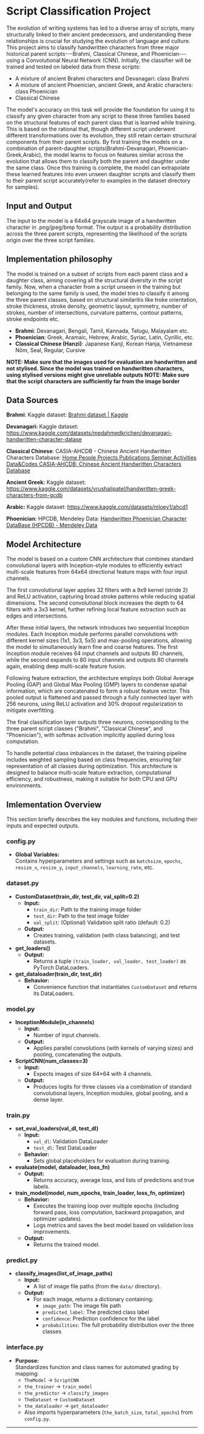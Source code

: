 # Script Classification Project

The evolution of writing systems has led to a diverse array of scripts, many structurally linked to their ancient predecessors, and understanding these relationships is crucial for studying the evolution of language and culture. This project aims to classify handwritten characters from three major historical parent scripts---Brahmi, Classical Chinese, and Phoenician---using a Convolutional Neural Network (CNN). Initially, the classifier will be trained and tested on labeled data from these scripts:

- A mixture of ancient Brahmi characters and Devanagari: class Brahmi
- A mixture of ancient Phoenician, ancient Greek, and Arabic characters: class Phoenician
- Classical Chinese

The model's accuracy on this task will provide the foundation for using it to classify any given character from any script to these three families based on the structural features of each parent class that is learned while training. This is based on the rational that, though different script underwent different transformations over its evolution, they still retain certain structural components from their parent scripts. By first training the models on a combination of parent-daughter scripts(Brahmi-Devanagari, Phoenician-Greek,Arabic), the model learns to focus on features similar across the evolution that allows them to classify both the parent and daughter under the same class. Once this training is complete, the model can extrapolate these learned features into even unseen daughter scripts and classify them to their parent script accurately(refer to examples in the dataset directory for samples).

## **Input and Output**

The input to the model is a 64x64 grayscale image of a handwritten character in .png/jpeg/bmp format. The output is a probability distribution across the three parent scripts, representing the likelihood of the scripts origin over the three script families.


## **Implementation philosophy**

The model is trained on a subset of scripts from each parent class and a daughter class, aiming covering all the structural diversity in the script family. Now, when a character from a script unseen in the training but belonging to the same family is used, the model tries to classify it among the three parent classes, based on structural similaritis like troke orientation, stroke thickness, stroke density, geometric layout, symmetry, number of strokes, number of intersections, curvature patterns, contour patterns, stroke endpoints etc. 

- **Brahmi**: Devanagari, Bengali, Tamil, Kannada, Telugu, Malayalam etc.
- **Phoenician**: Greek, Aramaic, Hebrew, Arabic, Syriac, Latin, Cyrillic, etc.
- **Classical Chinese (Hanzi)**: Japanese Kanji, Korean Hanja, Vietnamese Nôm, Seal, Regular, Cursive

**NOTE: Make sure that the images used for evaluation are handwritten and not stylised. Since the model was trained on handwritten characters, using stylised versions might give unreliable outputs**
**NOTE: Make sure that the script characters are sufficiently far from the image border**

## **Data Sources**

**Brahmi**: Kaggle dataset: [Brahmi dataset | Kaggle](https://www.kaggle.com/datasets/gautamneha/brahmi-dataset)

**Devanagari:** Kaggle dataset: https://www.kaggle.com/datasets/medahmedkrichen/devanagari-handwritten-character-datase

**Classical Chinese**: CASIA-AHCDB - Chinese Ancient Handwritten Characters Database: [Home People Projects Publications Seminar Activities Data&Codes CASIA-AHCDB: Chinese Ancient Handwritten Characters Database](https://nlpr.ia.ac.cn/pal/CASIA-AHCDB.html)

**Ancient Greek:** Kaggle dataset: https://www.kaggle.com/datasets/vrushalipatel/handwritten-greek-characters-from-gcdb

**Arabic:** Kaggle dataset: https://www.kaggle.com/datasets/mloey1/ahcd1

**Phoenician**: HPCDB, Mendeley Data: [Handwritten Phoenician Character DataBase (HPCDB) - Mendeley Data](https://data.mendeley.com/datasets/x5prh2hyj8/1)

## **Model Architecture**

The model is based on a custom CNN architecture that combines standard convolutional layers with Inception-style modules to efficiently extract multi-scale features from 64x64 directional feature maps with four input channels.

The first convolutional layer applies 32 filters with a 9x9 kernel (stride 2) and ReLU activation, capturing broad stroke patterns while reducing spatial dimensions. The second convolutional block increases the depth to 64 filters with a 3x3 kernel, further refining local feature extraction such as edges and intersections.

After these initial layers, the network introduces two sequential Inception modules. Each Inception module performs parallel convolutions with different kernel sizes (1x1, 3x3, 5x5) and max-pooling operations, allowing the model to simultaneously learn fine and coarse features. The first Inception module receives 64 input channels and outputs 80 channels, while the second expands to 80 input channels and outputs 80 channels again, enabling deep multi-scale feature fusion.

Following feature extraction, the architecture employs both Global Average Pooling (GAP) and Global Max Pooling (GMP) layers to condense spatial information, which are concatenated to form a robust feature vector. This pooled output is flattened and passed through a fully connected layer with 256 neurons, using ReLU activation and 30% dropout regularization to mitigate overfitting.

The final classification layer outputs three neurons, corresponding to the three parent script classes ("Brahmi", "Classical Chinese", and "Phoenician"), with softmax activation implicitly applied during loss computation.

To handle potential class imbalances in the dataset, the training pipeline includes weighted sampling based on class frequencies, ensuring fair representation of all classes during optimization. This architecture is designed to balance multi-scale feature extraction, computational efficiency, and robustness, making it suitable for both CPU and GPU environments.

## **Imlementation Overview**
This section briefly describes the key modules and functions, including their inputs and expected outputs.

### config.py
- **Global Variables:**  
  Contains hyperparameters and settings such as `batchsize`, `epochs`, `resize_x`, `resize_y`, `input_channels`, `learning_rate`, etc.

### dataset.py
- **CustomDataset(train_dir, test_dir, val_split=0.2)**  
  - **Input:**  
    - `train_dir`: Path to the training image folder  
    - `test_dir`: Path to the test image folder  
    - `val_split`: (Optional) Validation split ratio (default: 0.2)  
  - **Output:**  
    - Creates training, validation (with class balancing), and test datasets.
- **get_loaders()**  
  - **Output:**  
    - Returns a tuple `(train_loader, val_loader, test_loader)` as PyTorch DataLoaders.
- **get_dataloader(train_dir, test_dir)**  
  - **Behavior:**  
    - Convenience function that instantiates `CustomDataset` and returns its DataLoaders.

### model.py
- **InceptionModule(in_channels)**  
  - **Input:**  
    - Number of input channels.  
  - **Output:**  
    - Applies parallel convolutions (with kernels of varying sizes) and pooling, concatenating the outputs.
- **ScriptCNN(num_classes=3)**  
  - **Input:**  
    - Expects images of size 64×64 with 4 channels.  
  - **Output:**  
    - Produces logits for three classes via a combination of standard convolutional layers, Inception modules, global pooling, and a dense layer.

### train.py
- **set_eval_loaders(val_dl, test_dl)**  
  - **Input:**  
    - `val_dl`: Validation DataLoader  
    - `test_dl`: Test DataLoader  
  - **Behavior:**  
    - Sets global placeholders for evaluation during training.
- **evaluate(model, dataloader, loss_fn)**  
  - **Output:**  
    - Returns accuracy, average loss, and lists of predictions and true labels.
- **train_model(model, num_epochs, train_loader, loss_fn, optimizer)**  
  - **Behavior:**  
    - Executes the training loop over multiple epochs (including forward pass, loss computation, backward propagation, and optimizer updates).  
    - Logs metrics and saves the best model based on validation loss improvements.
  - **Output:**  
    - Returns the trained model.

### predict.py
- **classify_images(list_of_image_paths)**  
  - **Input:**  
    - A list of image file paths (from the `data/` directory).  
  - **Output:**  
    - For each image, returns a dictionary containing:  
      - `image_path`: The image file path  
      - `predicted_label`: The predicted class label  
      - `confidence`: Prediction confidence for the label  
      - `probabilities`: The full probability distribution over the three classes

### interface.py
- **Purpose:**  
  Standardizes function and class names for automated grading by mapping:
  - `TheModel` → `ScriptCNN`
  - `the_trainer` → `train_model`
  - `the_predictor` → `classify_images`
  - `TheDataset` → `CustomDataset`
  - `the_dataloader` → `get_dataloader`
  - Also imports hyperparameters (`the_batch_size`, `total_epochs`) from `config.py`.

---
